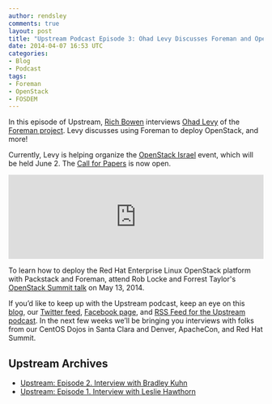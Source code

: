 ```yaml
---
author: rendsley
comments: true
layout: post
title: "Upstream Podcast Episode 3: Ohad Levy Discusses Foreman and OpenStack"
date: 2014-04-07 16:53 UTC
categories:
- Blog
- Podcast
tags:
- Foreman
- OpenStack
- FOSDEM
---
```


In this episode of Upstream, [Rich Bowen](http://twitter.com/rbowen) interviews [Ohad Levy](https://twitter.com/ohadlevy) of the [Foreman project](http://theforeman.org/). Levy discusses using Foreman to deploy OpenStack, and more! 

Currently, Levy is helping organize the [OpenStack Israel](http://www.openstack-israel.org/) event, which will be held June 2. The [Call for Papers](http://www.openstack-israel.org/#!copy-of-call-for-papers/cu3y) is now open. 

<iframe width="100%" height="166" scrolling="no" frameborder="no" src="https://w.soundcloud.com/player/?url=https%3A//api.soundcloud.com/tracks/143469545&amp;color=ff5500&amp;auto_play=false&amp;hide_related=false&amp;show_artwork=true"></iframe>

To learn how to deploy the Red Hat Enterprise Linux OpenStack platform with Packstack and Foreman, attend Rob Locke and Forrest Taylor's [OpenStack Summit talk](http://community.redhat.com/blog/2014/04/essential-talks-to-catch-at-openstack-summit-atlanta/) on May 13, 2014.

If you’d like to keep up with the Upstream podcast, keep an eye on this [blog](http://community.redhat.com/), our [Twitter feed](https://twitter.com/redhatopen), [Facebook page](https://www.facebook.com/redhatopen), and [RSS Feed for the Upstream podcast](http://upstream.jellycast.com/podcast/feed/2). In the next few weeks we’ll be bringing you interviews with folks from our CentOS Dojos in Santa Clara and Denver, ApacheCon, and Red Hat Summit. 

## Upstream Archives

* [Upstream: Episode 2. Interview with Bradley Kuhn](http://community.redhat.com/blog/2014/03/upstream-episode-2-interview-with-bradley-kuhn/)
* [Upstream: Episode 1. Interview with Leslie Hawthorn](http://community.redhat.com/blog/2014/03/new-podcast-and-interview-with-leslie-hawthorn/)
